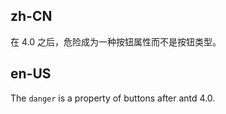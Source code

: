 ## zh-CN

在 4.0 之后，危险成为一种按钮属性而不是按钮类型。

## en-US

The `danger` is a property of buttons after antd 4.0.
